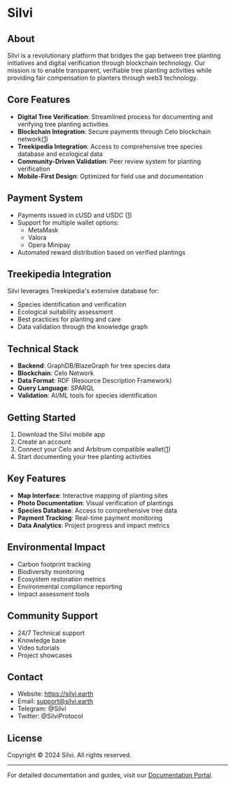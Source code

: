 # Silvi

## About
Silvi is a revolutionary platform that bridges the gap between tree planting initiatives and digital verification through blockchain technology. Our mission is to enable transparent, verifiable tree planting activities while providing fair compensation to planters through web3 technology.

## Core Features
- **Digital Tree Verification**: Streamlined process for documenting and verifying tree planting activities
- **Blockchain Integration**: Secure payments through Celo blockchain network([1](https://docs.silvi.earth/silvi-app-user-guide/connecting-a-wallet))
- **Treekipedia Integration**: Access to comprehensive tree species database and ecological data
- **Community-Driven Validation**: Peer review system for planting verification
- **Mobile-First Design**: Optimized for field use and documentation

## Payment System
- Payments issued in cUSD and USDC ([1](https://docs.silvi.earth/silvi-app-user-guide/connecting-a-wallet))
- Support for multiple wallet options:
  - MetaMask
  - Valora
  - Opera Minipay
- Automated reward distribution based on verified plantings

## Treekipedia Integration
Silvi leverages Treekipedia's extensive database for:
- Species identification and verification
- Ecological suitability assessment
- Best practices for planting and care
- Data validation through the knowledge graph

## Technical Stack
- **Backend**: GraphDB/BlazeGraph for tree species data
- **Blockchain**: Celo Network
- **Data Format**: RDF (Resource Description Framework)
- **Query Language**: SPARQL
- **Validation**: AI/ML tools for species identification

## Getting Started
1. Download the Silvi mobile app
2. Create an account
3. Connect your Celo and Arbitrum compatible wallet([1](https://docs.silvi.earth/silvi-app-user-guide/connecting-a-wallet))
4. Start documenting your tree planting activities

## Key Features
- **Map Interface**: Interactive mapping of planting sites
- **Photo Documentation**: Visual verification of plantings
- **Species Database**: Access to comprehensive tree data
- **Payment Tracking**: Real-time payment monitoring
- **Data Analytics**: Project progress and impact metrics


## Environmental Impact
- Carbon footprint tracking
- Biodiversity monitoring
- Ecosystem restoration metrics
- Environmental compliance reporting
- Impact assessment tools

## Community Support
- 24/7 Technical support
- Knowledge base
- Video tutorials
- Project showcases

## Contact
- Website: https://silvi.earth
- Email: support@silvi.earth
- Telegram: @Silvi
- Twitter: @SilviProtocol

## License
Copyright © 2024 Silvi. All rights reserved.

---

For detailed documentation and guides, visit our [Documentation Portal](https://docs.silvi.earth).